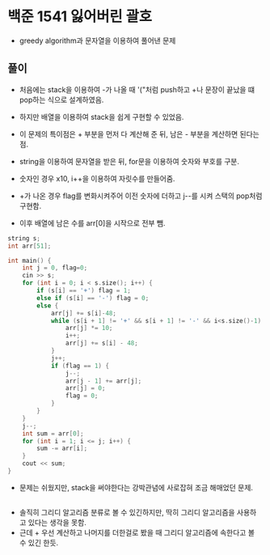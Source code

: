 
# 백준 1541 잃어버린 괄호
- greedy algorithm과 문자열을 이용하여 풀어낸 문제

## 풀이
- 처음에는 stack을 이용하여 -가 나올 때 '("처럼 push하고 +나 문장이 끝났을 떄 pop하는 식으로 설계하였음.
- 하지만 배열을 이용하여 stack을 쉽게 구현할 수 있었음.

- 이 문제의 특이점은 + 부분을 먼저 다 계산해 준 뒤, 남은 - 부분을 계산하면 된다는 점.
- string을 이용하여 문자열을 받은 뒤, for문을 이용하여 숫자와 부호를 구분.
- 숫자인 경우 x10, i++을 이용하여 자릿수를 만들어줌.
- +가 나온 경우 flag를 변화시켜주어 이전 숫자에 더하고 j--를 시켜 스택의 pop처럼 구현함.
- 이후 배열에 남은 수를 arr[0]을 시작으로 전부 뺌.

```C
string s;
int arr[51];

int main() {
	int j = 0, flag=0;
	cin >> s;
	for (int i = 0; i < s.size(); i++) {
		if (s[i] == '+') flag = 1;
		else if (s[i] == '-') flag = 0;
		else {
			arr[j] += s[i]-48;
			while (s[i + 1] != '+' && s[i + 1] != '-' && i<s.size()-1) {
				arr[j] *= 10;
				i++;
				arr[j] += s[i] - 48;
			}
			j++;
			if (flag == 1) {
				j--;
				arr[j - 1] += arr[j];
				arr[j] = 0;
				flag = 0;
			}
		}
	}
	j--;
	int sum = arr[0];
	for (int i = 1; i <= j; i++) {
		sum -= arr[i];
	}
	cout << sum;
}
```

- 문제는 쉬웠지만, stack을 써야한다는 강박관념에 사로잡혀 조금 해매었던 문제.

##
- 솔직히 그리디 알고리즘 분류로 볼 수 있긴하지만, 딱히 그리디 알고리즘을 사용하고 있다는 생각을 못함.
- 근데 + 우선 계산하고 나머지를 더한걸로 봤을 때 그리디 알고리즘에 속한다고 볼 수 있긴 한듯.
